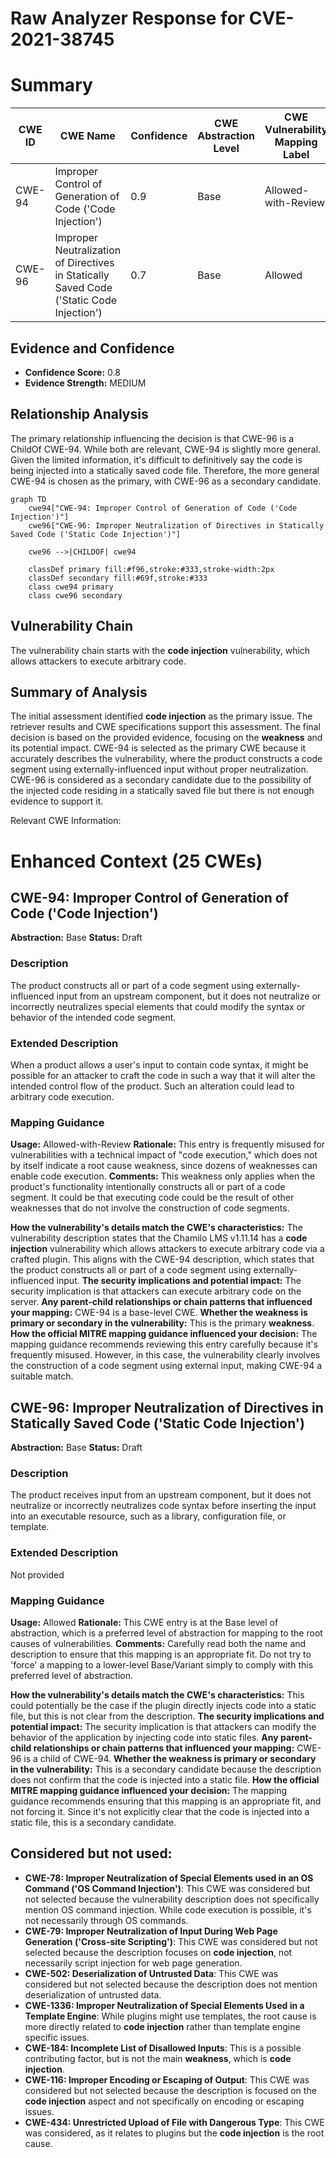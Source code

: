 # Raw Analyzer Response for CVE-2021-38745

# Summary
| CWE ID | CWE Name | Confidence | CWE Abstraction Level | CWE Vulnerability Mapping Label | CWE-Vulnerability Mapping Notes |
|---|---|---|---|---|---|
| CWE-94 | Improper Control of Generation of Code ('Code Injection') | 0.9 | Base | Allowed-with-Review | Primary CWE |
| CWE-96 | Improper Neutralization of Directives in Statically Saved Code ('Static Code Injection') | 0.7 | Base | Allowed | Secondary Candidate |

## Evidence and Confidence

*   **Confidence Score:** 0.8
*   **Evidence Strength:** MEDIUM

## Relationship Analysis
The primary relationship influencing the decision is that CWE-96 is a ChildOf CWE-94. While both are relevant, CWE-94 is slightly more general. Given the limited information, it's difficult to definitively say the code is being injected into a statically saved code file. Therefore, the more general CWE-94 is chosen as the primary, with CWE-96 as a secondary candidate.

```mermaid
graph TD
    cwe94["CWE-94: Improper Control of Generation of Code ('Code Injection')"]
    cwe96["CWE-96: Improper Neutralization of Directives in Statically Saved Code ('Static Code Injection')"]
    
    cwe96 -->|CHILDOF| cwe94
    
    classDef primary fill:#f96,stroke:#333,stroke-width:2px
    classDef secondary fill:#69f,stroke:#333
    class cwe94 primary
    class cwe96 secondary
```

## Vulnerability Chain
The vulnerability chain starts with the **code injection** vulnerability, which allows attackers to execute arbitrary code.

## Summary of Analysis
The initial assessment identified **code injection** as the primary issue. The retriever results and CWE specifications support this assessment. The final decision is based on the provided evidence, focusing on the **weakness** and its potential impact. CWE-94 is selected as the primary CWE because it accurately describes the vulnerability, where the product constructs a code segment using externally-influenced input without proper neutralization. CWE-96 is considered as a secondary candidate due to the possibility of the injected code residing in a statically saved file but there is not enough evidence to support it.

Relevant CWE Information:

# Enhanced Context (25 CWEs)

## CWE-94: Improper Control of Generation of Code ('Code Injection')
**Abstraction:** Base
**Status:** Draft

### Description
The product constructs all or part of a code segment using externally-influenced input from an upstream component, but it does not neutralize or incorrectly neutralizes special elements that could modify the syntax or behavior of the intended code segment.

### Extended Description
When a product allows a user's input to contain code syntax, it might be possible for an attacker to craft the code in such a way that it will alter the intended control flow of the product. Such an alteration could lead to arbitrary code execution.

### Mapping Guidance
**Usage:** Allowed-with-Review
**Rationale:** This entry is frequently misused for vulnerabilities with a technical impact of "code execution," which does not by itself indicate a root cause weakness, since dozens of weaknesses can enable code execution.
**Comments:** This weakness only applies when the product's functionality intentionally constructs all or part of a code segment. It could be that executing code could be the result of other weaknesses that do not involve the construction of code segments.

**How the vulnerability's details match the CWE's characteristics:** The vulnerability description states that the Chamilo LMS v1.11.14 has a **code injection** vulnerability which allows attackers to execute arbitrary code via a crafted plugin. This aligns with the CWE-94 description, which states that the product constructs all or part of a code segment using externally-influenced input.
**The security implications and potential impact:** The security implication is that attackers can execute arbitrary code on the server.
**Any parent-child relationships or chain patterns that influenced your mapping:** CWE-94 is a base-level CWE.
**Whether the weakness is primary or secondary in the vulnerability:** This is the primary **weakness**.
**How the official MITRE mapping guidance influenced your decision:** The mapping guidance recommends reviewing this entry carefully because it's frequently misused. However, in this case, the vulnerability clearly involves the construction of a code segment using external input, making CWE-94 a suitable match.

## CWE-96: Improper Neutralization of Directives in Statically Saved Code ('Static Code Injection')
**Abstraction:** Base
**Status:** Draft

### Description
The product receives input from an upstream component, but it does not neutralize or incorrectly neutralizes code syntax before inserting the input into an executable resource, such as a library, configuration file, or template.

### Extended Description
Not provided

### Mapping Guidance
**Usage:** Allowed
**Rationale:** This CWE entry is at the Base level of abstraction, which is a preferred level of abstraction for mapping to the root causes of vulnerabilities.
**Comments:** Carefully read both the name and description to ensure that this mapping is an appropriate fit. Do not try to 'force' a mapping to a lower-level Base/Variant simply to comply with this preferred level of abstraction.

**How the vulnerability's details match the CWE's characteristics:** This could potentially be the case if the plugin directly injects code into a static file, but this is not clear from the description.
**The security implications and potential impact:** The security implication is that attackers can modify the behavior of the application by injecting code into static files.
**Any parent-child relationships or chain patterns that influenced your mapping:** CWE-96 is a child of CWE-94.
**Whether the weakness is primary or secondary in the vulnerability:** This is a secondary candidate because the description does not confirm that the code is injected into a static file.
**How the official MITRE mapping guidance influenced your decision:** The mapping guidance recommends ensuring that this mapping is an appropriate fit, and not forcing it. Since it's not explicitly clear that the code is injected into a static file, this is a secondary candidate.

## Considered but not used:

*   **CWE-78: Improper Neutralization of Special Elements used in an OS Command ('OS Command Injection')**: This CWE was considered but not selected because the vulnerability description does not specifically mention OS command injection. While code execution is possible, it's not necessarily through OS commands.
*   **CWE-79: Improper Neutralization of Input During Web Page Generation ('Cross-site Scripting')**: This CWE was considered but not selected because the description focuses on **code injection**, not necessarily script injection for web page generation.
*   **CWE-502: Deserialization of Untrusted Data**: This CWE was considered but not selected because the description does not mention deserialization of untrusted data.
*   **CWE-1336: Improper Neutralization of Special Elements Used in a Template Engine**: While plugins might use templates, the root cause is more directly related to **code injection** rather than template engine specific issues.
*   **CWE-184: Incomplete List of Disallowed Inputs**: This is a possible contributing factor, but is not the main **weakness**, which is **code injection**.
*   **CWE-116: Improper Encoding or Escaping of Output**: This CWE was considered but not selected because the description is focused on the **code injection** aspect and not specifically on encoding or escaping issues.
*   **CWE-434: Unrestricted Upload of File with Dangerous Type**: This CWE was considered, as it relates to plugins but the **code injection** is the root cause.